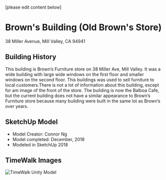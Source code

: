 [please edit content below]

# Brown's Building (Old Brown's Store)
38 Miller Avenue, Mill Valley, CA 94941

## Building History
This building is Brown’s Furniture store on 38 Miller Ave, Mill Valley. It was a wide building with large wide windows on the first floor and smaller windows on the second floor. This buildings was used to sell furniture to local customers.There is not a lot of information about this building, except for am image of the front of the store. The building is now the Balboa Cafe, but the current building does not have a similar appearance to Brown’s Furniture store because many building were built in the same lot as Brown’s over years. 

## SketchUp Model
- Model Creator: Connor Ng
- Model completed: December, 2018
- Modeled in SketchUp 2018

## TimeWalk Images
![TimeWalk Unity Model](tbd)
